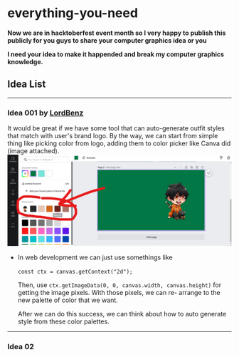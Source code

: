 # everything-you-need

**Now we are in hacktoberfest event month so I very happy to publish this publicly for you guys to share your computer graphics idea or you**

**I need your idea to make it happended and break my computer graphics knowledge.**

## Idea List

---

### Idea 001 by [LordBenz](https://github.com/lordbenz)

It would be great if we have some tool that can auto-generate outfit styles that match with user's brand logo. By the way, we can start from simple thing like picking color from logo, adding them to color picker like Canva did (image attached).
![](/images/canva-logo-color-feat.png)

- In web development we can just use somethings like

  `const ctx = canvas.getContext("2d");`

  Then, use `ctx.getImageData(0, 0, canvas.width, canvas.height)` for getting the image pixels.
  With those pixels, we can re- arrange to the new palette of color that we want.

  After we can do this success, we can think about how to auto generate style from these color palettes.

---

### Idea 02

